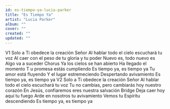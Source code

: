 ```yaml
---
id: es-tiempo-ya-lucia-parker
title: "Es Tiempo Ya"
artist: "Lucia Parker"
album: ""
cover: ""
created: ""
updated: ""
---
```


V1
Solo   a   Ti   obedece   la   creación   Señor
Al   hablar   todo   el   cielo   escuchará   tu   voz
Al   caer   con   el   peso   de   tu   gloria   y   tu   poder
Nuevo   es,   todo   nuevo   es
Algo   va   a   suceder
Chorus
Ya   los   cielos   se   han   abierto
Ha   llegado   el   momento T
u   promesa   estás   cumpliendo
Es   tiempo   ya,   es   tiempo   ya
Tu   amor   está   fluyendo
Y   el   lugar   estremeciendo
Despertando   avivamiento
Es   tiempo   ya,   es   tiempo   ya
V2
Solo   a   Ti   obedece   la   creación   Señor
Al   hablar   todo   el   cielo   escuchará   tu   voz
Tu   no   cambias,   pero   cambiarás   hoy   nuestro   corazón
En   Jesús,   confiaremos   eres   nuestra   salvación
Bridge
Deja   caer   hoy   aquí   tu   fuego
Arde   en   nosotros   tu   avivamiento
Vemos   tu   Espíritu   descendiendo
Es   tiempo   ya,   es   tiempo   ya